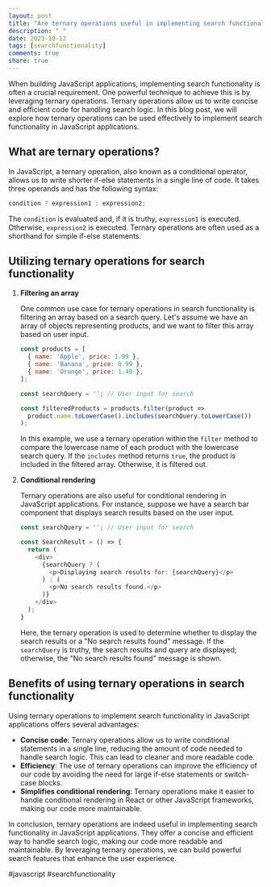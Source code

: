 ```yaml
---
layout: post
title: "Are ternary operations useful in implementing search functionality in JavaScript applications?"
description: " "
date: 2023-10-12
tags: [searchfunctionality]
comments: true
share: true
---
```


When building JavaScript applications, implementing search functionality is often a crucial requirement. One powerful technique to achieve this is by leveraging ternary operations. Ternary operations allow us to write concise and efficient code for handling search logic. In this blog post, we will explore how ternary operations can be used effectively to implement search functionality in JavaScript applications.

## What are ternary operations?

In JavaScript, a ternary operation, also known as a conditional operator, allows us to write shorter if-else statements in a single line of code. It takes three operands and has the following syntax:

```javascript
condition ? expression1 : expression2;
```

The `condition` is evaluated and, if it is truthy, `expression1` is executed. Otherwise, `expression2` is executed. Ternary operations are often used as a shorthand for simple if-else statements.

## Utilizing ternary operations for search functionality

1. **Filtering an array**

   One common use case for ternary operations in search functionality is filtering an array based on a search query. Let's assume we have an array of objects representing products, and we want to filter this array based on user input.

   ```javascript
   const products = [
     { name: 'Apple', price: 1.99 },
     { name: 'Banana', price: 0.99 },
     { name: 'Orange', price: 1.49 },
   ];

   const searchQuery = ''; // User input for search

   const filteredProducts = products.filter(product =>
     product.name.toLowerCase().includes(searchQuery.toLowerCase())
   );
   ```

   In this example, we use a ternary operation within the `filter` method to compare the lowercase name of each product with the lowercase search query. If the `includes` method returns `true`, the product is included in the filtered array. Otherwise, it is filtered out.

2. **Conditional rendering**

   Ternary operations are also useful for conditional rendering in JavaScript applications. For instance, suppose we have a search bar component that displays search results based on the user input.

   ```javascript
   const searchQuery = ''; // User input for search

   const SearchResult = () => {
     return (
       <div>
         {searchQuery ? (
           <p>Displaying search results for: {searchQuery}</p>
         ) : (
           <p>No search results found.</p>
         )}
       </div>
     );
   }
   ```

   Here, the ternary operation is used to determine whether to display the search results or a "No search results found" message. If the `searchQuery` is truthy, the search results and query are displayed; otherwise, the "No search results found" message is shown.

## Benefits of using ternary operations in search functionality

Using ternary operations to implement search functionality in JavaScript applications offers several advantages:

- **Concise code**: Ternary operations allow us to write conditional statements in a single line, reducing the amount of code needed to handle search logic. This can lead to cleaner and more readable code.
- **Efficiency**: The use of ternary operations can improve the efficiency of our code by avoiding the need for large if-else statements or switch-case blocks.
- **Simplifies conditional rendering**: Ternary operations make it easier to handle conditional rendering in React or other JavaScript frameworks, making our code more maintainable.

In conclusion, ternary operations are indeed useful in implementing search functionality in JavaScript applications. They offer a concise and efficient way to handle search logic, making our code more readable and maintainable. By leveraging ternary operations, we can build powerful search features that enhance the user experience.

#javascript #searchfunctionality